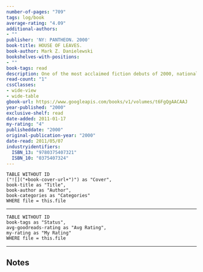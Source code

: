 ```yaml
---
number-of-pages: "709"
tags: log/book
average-rating: "4.09"
additional-authors:
- ""
publisher: 'NY: PANTHEON. 2000'
book-title: HOUSE OF LEAVES.
book-author: Mark Z. Danielewski
bookshelves-with-positions:
- ""
book-tags: read
description: One of the most acclaimed fiction debuts of 2000, national best-seller House of Leaves influenced, and was influenced by, the music of POE, Mark Z. Danielewski's sister. Her highly anticipated new album, Haunted, which includes many songs inspired by House of Leaves, will be released in September 2000 by Atlantic Records. Copyright ?? Libri GmbH. All rights reserved.
read-count: "1"
cssClasses:
- wide-view
- wide-table
gbook-url: https://www.googleapis.com/books/v1/volumes/t6FgQgAACAAJ
year-published: "2000"
exclusive-shelf: read
date-added: 2011-01-17
my-rating: "4"
publisheddate: "2000"
original-publication-year: "2000"
date-read: 2011/05/07
industryidentifiers:
  ISBN_13: "9780375407321"
  ISBN_10: "0375407324"
---
```


```dataview
TABLE WITHOUT ID
("![]("+book-cover-url+")") as "Cover",
book-title as "Title",
book-author as "Author",
book-categories as "Categories"
WHERE file = this.file
```
---
```dataview
TABLE WITHOUT ID
book-tags as "Status",
avg-goodreads-rating as "Avg Rating",
my-rating as "My Rating"
WHERE file = this.file
```
---
## Notes


